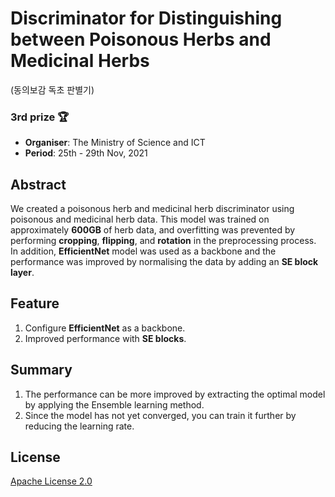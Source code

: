 # Discriminator for Distinguishing between Poisonous Herbs and Medicinal Herbs
(동의보감 독초 판별기)

### 3rd prize 🏆
- **Organiser**: The Ministry of Science and ICT
- **Period**: 25th - 29th Nov, 2021

## Abstract
We created a poisonous herb and medicinal herb discriminator using poisonous and medicinal herb data. This model was trained on approximately **600GB** of herb data, and overfitting was prevented by performing **cropping**, **flipping**, and **rotation** in the preprocessing process. In addition, **EfficientNet** model was used as a backbone and the performance was improved by normalising the data by adding an **SE block layer**.

## Feature
1. Configure **EfficientNet** as a backbone.
2. Improved performance with **SE blocks**.

## Summary
1. The performance can be more improved by extracting the optimal model by applying the Ensemble learning method. 
2. Since the model has not yet converged, you can train it further by reducing the learning rate.

## License
[Apache License 2.0](LICENSE)
